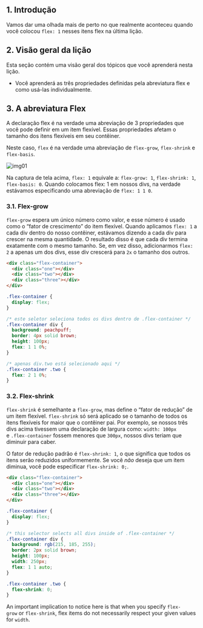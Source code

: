 ## 1. Introdução

Vamos dar uma olhada mais de perto no que realmente aconteceu quando você colocou `flex: 1` nesses itens flex na última lição.

## 2. Visão geral da lição

Esta seção contém uma visão geral dos tópicos que você aprenderá nesta lição.

<div>
  <ul>
    <li>
      Você aprenderá as três propriedades definidas pela abreviatura flex e como usá-las individualmente.
    </li>
  </ul>
</div>

## 3. A abreviatura Flex

A declaração flex é na verdade uma abreviação de 3 propriedades que você pode definir em um item flexível. Essas propriedades afetam o tamanho dos itens flexíveis em seu contêiner.

Neste caso, `flex` é na verdade uma abreviação de `flex-grow`, `flex-shrink` e `flex-basis`.

![img01](https://cdn.statically.io/gh/TheOdinProject/curriculum/0cc6b26bb0c4b94524369d327c97a8fb11e83b6b/foundations/html_css/flexbox/imgs/10.png)

Na captura de tela acima, `flex: 1` equivale a: `flex-grow: 1`, `flex-shrink: 1`, `flex-basis: 0`. Quando colocamos flex: 1 em nossos divs, na verdade estávamos especificando uma abreviação de `flex: 1 1 0`.

### 3.1. Flex-grow

`flex-grow` espera um único número como valor, e esse número é usado como o “fator de crescimento” do item flexível. Quando aplicamos `flex: 1` a cada div dentro do nosso contêiner, estávamos dizendo a cada div para crescer na mesma quantidade. O resultado disso é que cada div termina exatamente com o mesmo tamanho. Se, em vez disso, adicionarmos `flex: 2` a apenas um dos divs, esse div crescerá para `2x` o tamanho dos outros.

```html
<div class="flex-container">
  <div class="one"></div>
  <div class="two"></div>
  <div class="three"></div>
</div>
```

```css
.flex-container {
  display: flex;
}

/* este seletor seleciona todos os divs dentro de .flex-container */
.flex-container div {
  background: peachpuff;
  border: 4px solid brown;
  height: 100px;
  flex: 1 1 0%;
}

/* apenas div.two está selecionado aqui */
.flex-container .two {
  flex: 2 1 0%;
}
```

### 3.2. Flex-shrink

`flex-shrink` é semelhante a `flex-grow`, mas define o “fator de redução” de um item flexível. `flex-shrink` só será aplicado se o tamanho de todos os itens flexíveis for maior que o contêiner pai. Por exemplo, se nossos três divs acima tivessem uma declaração de largura como: `width: 100px` e `.flex-container` fossem menores que `300px`, nossos divs teriam que diminuir para caber.

O fator de redução padrão é `flex-shrink: 1`, o que significa que todos os itens serão reduzidos uniformemente. Se você _não_ deseja que um item diminua, você pode especificar `flex-shrink: 0;`.

```html
<div class="flex-container">
  <div class="one"></div>
  <div class="two"></div>
  <div class="three"></div>
</div>
```

```css
.flex-container {
  display: flex;
}

/* this selector selects all divs inside of .flex-container */
.flex-container div {
  background: rgb(215, 185, 255);
  border: 2px solid brown;
  height: 100px;
  width: 250px;
  flex: 1 1 auto;
}

.flex-container .two {
  flex-shrink: 0;
}
```

An important implication to notice here is that when you specify `flex-grow` or `flex-shrink`, flex items do not necessarily respect your given values for `width`.
